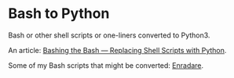 # Bash to Python
Bash or other shell scripts or one-liners converted to Python3.

An article: [Bashing the Bash — Replacing Shell Scripts with Python](https://medium.com/capital-one-tech/bashing-the-bash-replacing-shell-scripts-with-python-d8d201bc0989).

Some of my Bash scripts that might be converted: [Enradare](http://enradare.orbin.se).

